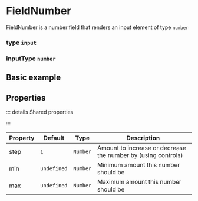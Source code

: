 # FieldNumber
FieldNumber is a number field that renders an input element of type `number`

### type `input`
### inputType `number`

## Basic example
<script setup>
import FieldNumberExample from '/components/FieldNumberExample.vue'
</script>

<FieldNumberExample/>

## Properties
::: details Shared properties
<!--@include: @/parts/shared-field-properties.md-->
:::

| Property | Default     | Type     | Description                                                   |
|----------|-------------|----------|---------------------------------------------------------------|
| step     | `1`         | `Number` | Amount to increase or decrease the number by (using controls) |
| min      | `undefined` | `Number` | Minimum amount this number should be                          |
| max      | `undefined` | `Number` | Maximum amount this number should be                          |